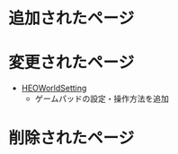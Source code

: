 # 追加されたページ

# 変更されたページ
- [HEOWorldSetting](../HEOComponents/HEOWorldSetting.md)
    - ゲームパッドの設定・操作方法を追加

# 削除されたページ
